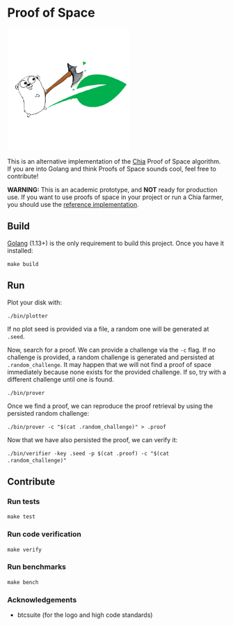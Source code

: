 # Proof of Space

![](assets/golang-chia.png)

This is an alternative implementation of the [Chia](https://www.chia.net/) Proof of Space algorithm.
If you are into Golang and think Proofs of Space sounds cool, feel free to contribute!

**WARNING:** This is an academic prototype, and **NOT** ready for production use. If you want to use proofs of space in
your project or run a Chia farmer, you should use the [reference implementation](https://github.com/Chia-Network/chia-blockchain).


## Build

[Golang](https://golang.org/) (1.13+) is the only requirement to build this project.
Once you have it installed:
```
make build
```

## Run

Plot your disk with:
```
./bin/plotter
```
If no plot seed is provided via a file, a random one will be generated at `.seed`.

Now, search for a proof. We can provide a challenge via the `-c` flag. If no challenge is provided, a random challenge
is generated and persisted at `.random_challenge`. It may happen that we will not find a proof of space immediately
because none exists for the provided challenge. If so, try with a different challenge until one is found.
```
./bin/prover
```
Once we find a proof, we can reproduce the proof retrieval by using the persisted random challenge:
```
./bin/prover -c "$(cat .random_challenge)" > .proof
```

Now that we have also persisted the proof, we can verify it:
```
./bin/verifier -key .seed -p $(cat .proof) -c "$(cat .random_challenge)"
```

## Contribute

### Run tests

```
make test
```

### Run code verification

```
make verify
```

### Run benchmarks

```
make bench
```

### Acknowledgements

* btcsuite (for the logo and high code standards)

